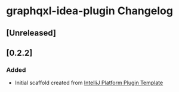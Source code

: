 <!-- Keep a Changelog guide -> https://keepachangelog.com -->

# graphqxl-idea-plugin Changelog

## [Unreleased]

## [0.2.2]
### Added
- Initial scaffold created from [IntelliJ Platform Plugin Template](https://github.com/JetBrains/intellij-platform-plugin-template)

